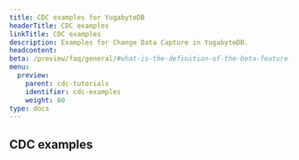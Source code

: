 ```yaml
---
title: CDC examples for YugabyteDB
headerTitle: CDC examples
linkTitle: CDC examples
description: Examples for Change Data Capture in YugabyteDB.
headcontent: 
beta: /preview/faq/general/#what-is-the-definition-of-the-beta-feature-tag
menu:
  preview:
    parent: cdc-tutorials
    identifier: cdc-examples
    weight: 60
type: docs
---
```


## CDC examples
